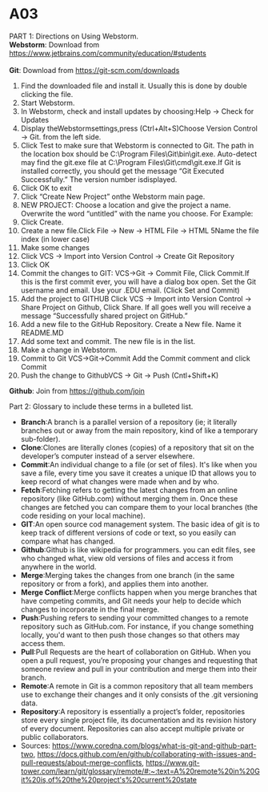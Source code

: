 # A03
PART 1: Directions on Using Webstorm.
<br>**Webstorm**: Download from https://www.jetbrains.com/community/education/#students 
<br><br>**Git**: Download from https://git-scm.com/downloads
1. Find the downloaded file and install it. Usually this is done by double clicking the file. 
2. Start Webstorm.
3. In Webstorm, check and install updates by choosing:Help -> Check for Updates
4. Display theWebstormsettings,press (Ctrl+Alt+S)Choose Version Control -> Git. from the left side.
5. Click Test to make sure that Webstorm is connected to Git. The path in the location box should be C:\Program Files\Git\bin\git.exe. Auto-detect may find the git.exe file at C:\Program Files\Git\cmd\git.exe.If Git is installed correctly, you should get the message “Git Executed Successfully.” The version number isdisplayed.
6. Click OK to exit
7. Click “Create New Project” onthe Webstorm main page.
8. NEW PROJECT: Choose a location and give the project a name. Overwrite the word “untitled” with the name you choose. For Example:
9. Click Create.
10. Create a new file.Click File -> New -> HTML File -> HTML 5Name the file index (in lower case)
11. Make some changes
12. Click VCS -> Import into Version Control -> Create Git Repository
13. Click OK
14. Commit the changes to GIT: VCS->Git -> Commit File, Click Commit.If this is the first commit ever, you will have a dialog box open. Set the Git username and email. Use your .EDU email.  (Click Set and Commit)
15. Add the project to GITHUB Click VCS -> Import into Version Control -> Share Project on Github, Click Share. If all goes well you will receive a message “Successfully shared project on GitHub.”
16. Add a new file to the GitHub Repository. Create a New file. Name it README.MD 
17. Add some text and commit. The new file is in the list.
18. Make a change in Webstorm. 
19. Commit to Git VCS->Git->Commit Add the Commit comment and click Commit
20. Push the change to GithubVCS -> Git -> Push (Cntl+Shift+K)

**Github**: Join from https://github.com/join



 

Part 2: Glossary to include these terms in a bulleted list.

* **Branch**:A branch is a parallel version of a repository (ie; it literally branches out or away from the main repository, kind of like a temporary sub-folder). 
* **Clone**:Clones are literally clones (copies) of a repository that sit on the developer’s computer instead of a server elsewhere.  
* **Commit**:An individual change to a file (or set of files). It's like when you save a file, every time you save it creates a unique ID that allows you to keep record of what changes were made when and by who. 
* **Fetch**:Fetching refers to getting the latest changes from an online repository (like GitHub.com) without merging them in. Once these changes are fetched you can compare them to your local branches (the code residing on your local machine).  
* **GIT**:An open source cod management system. The basic idea of git is to keep track of different versions of code or text, so you easily can compare what has changed. 
* **Github**:Github is like wikipedia for programmers. you can edit files, see who changed what, view old versions of files and access it from anywhere in the world. 
* **Merge**:Merging takes the changes from one branch (in the same repository or from a fork), and applies them into another.  
* **Merge Conflict**:Merge conflicts happen when you merge branches that have competing commits, and Git needs your help to decide which changes to incorporate in the final merge.  
* **Push**:Pushing refers to sending your committed changes to a remote repository such as GitHub.com. For instance, if you change something locally, you'd want to then push those changes so that others may access them.  
* **Pull**:Pull Requests are the heart of collaboration on GitHub. When you open a pull request, you’re proposing your changes and requesting that someone review and pull in your contribution and merge them into their branch.  
* **Remote**:A remote in Git is a common repository that all team members use to exchange their changes and it only consists of the .git versioning data.  
* **Repository**:A repository is essentially a project’s folder, repositories store every single project file, its documentation and its revision history of every document. Repositories can also accept multiple private or public collaborators.
* Sources: https://www.coredna.com/blogs/what-is-git-and-github-part-two,
https://docs.github.com/en/github/collaborating-with-issues-and-pull-requests/about-merge-conflicts,
https://www.git-tower.com/learn/git/glossary/remote/#:~:text=A%20remote%20in%20Git%20is,of%20the%20project's%20current%20state
